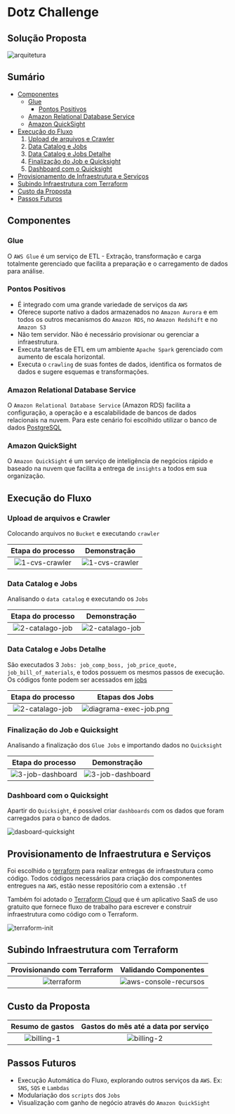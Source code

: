 # Dotz Challenge

## Solução Proposta

![arquitetura](https://github.com/ernane/dotz-challenge/blob/develop/assets/images/arquitetura.png?raw=true)

## Sumário

- [Componentes](#Componentes)
  - [Glue](#glue)
    - [Pontos Positivos](#pontos-positivos)
  - [Amazon Relational Database Service](#amazon-relational-database-service)
  - [Amazon QuickSight](#amazon-quicksight)
- [Execução do Fluxo](#execução-do-fluxo)
  1. [Upload de arquivos e Crawler](#upload-de-arquivos-e-crawler)
  2. [Data Catalog e Jobs](#data-catalog-e-jobs)
  3. [Data Catalog e Jobs Detalhe](#data-catalog-e-jobs-detalhe)
  4. [Finalização do Job e Quicksight](#finalização-do-job-e-quicksight)
  5. [Dashboard com o Quicksight](#dashboard-com-o-quicksight)
- [Provisionamento de Infraestrutura e Serviços](#provisionamento-de-infraestrutura-e-serviços)
- [Subindo Infraestrutura com Terraform](#subindo-infraestrutura-com-terraform)
- [Custo da Proposta](#custo-da-proposta)
- [Passos Futuros](#passos-futuros)

## Componentes

### Glue

O `AWS Glue` é um serviço de ETL - Extração, transformação e carga totalmente gerenciado que facilita a preparação e o carregamento de dados para análise.

### Pontos Positivos

- É integrado com uma grande variedade de serviços da `AWS`
- Oferece suporte nativo a dados armazenados no `Amazon Aurora` e em todos os outros mecanismos do `Amazon RDS`, no `Amazon Redshift` e no `Amazon S3`
- Não tem servidor. Não é necessário provisionar ou gerenciar a infraestrutura.
- Executa tarefas de ETL em um ambiente `Apache Spark` gerenciado com aumento de escala horizontal.
- Executa o `crawling` de suas fontes de dados, identifica os formatos de dados e sugere esquemas e transformações.

### Amazon Relational Database Service

O `Amazon Relational Database Service` (Amazon RDS) facilita a configuração, a operação e a escalabilidade de bancos de dados relacionais na nuvem. Para este cenário foi escolhido utilizar o banco de dados [PostgreSQL](https://www.postgresql.org/)

### Amazon QuickSight

O `Amazon QuickSight` é um serviço de inteligência de negócios rápido e baseado na nuvem que facilita a entrega de `insights` a todos em sua organização.

## Execução do Fluxo

### Upload de arquivos e Crawler

Colocando arquivos no `Bucket` e executando `crawler`

|      Etapa do processo   |      Demonstração      |
|:------------------------:|:-------------------------:|
| ![1-cvs-crawler](https://github.com/ernane/dotz-challenge/blob/develop/assets/images/1-cvs-crawler.png?raw=true) | ![1-cvs-crawler](https://github.com/ernane/dotz-challenge/blob/develop/assets/gifs/1-cvs-crawler.gif?raw=true) |

### Data Catalog e Jobs

Analisando o `data catalog` e executando os `Jobs`

|      Etapa do processo   |      Demonstração      |
|:------------------------:|:-------------------------:|
| ![2-catalago-job](https://github.com/ernane/dotz-challenge/blob/develop/assets/images/2-catalago-job.png?raw=true) | ![2-catalago-job](https://github.com/ernane/dotz-challenge/blob/develop/assets/gifs/2-catalago-job.gif?raw=true) |

### Data Catalog e Jobs Detalhe

São executados 3 `Jobs: job_comp_boss, job_price_quote, job_bill_of_materials`, e todos possuem os mesmos passos de execução. Os códigos fonte podem ser acessados em [jobs](https://github.com/ernane/dotz-challenge/tree/develop/jobs)

|                                                 Etapa do processo                                                  |                                                   Etapas dos Jobs                                                |
|:------------------------------------------------------------------------------------------------------------------:|:----------------------------------------------------------------------------------------------------------------:|
| ![2-catalago-job](https://github.com/ernane/dotz-challenge/blob/develop/assets/images/2-catalago-job.png?raw=true) | ![diagrama-exec-job.png](https://github.com/ernane/dotz-challenge/blob/develop/assets/images/diagrama-exec-job.png?raw=true) |

### Finalização do Job e Quicksight

Analisando a finalização dos `Glue Jobs` e importando dados no `Quicksight`

|      Etapa do processo   |      Demonstração      |
|:------------------------:|:-------------------------:|
| ![3-job-dashboard](https://github.com/ernane/dotz-challenge/blob/develop/assets/images/3-job-dashboard.png?raw=true) | ![3-job-dashboard](https://github.com/ernane/dotz-challenge/blob/develop/assets/gifs/3-job-dashboard.gif?raw=true) |

### Dashboard com o Quicksight

Apartir do `Quicksight`, é possível criar `dashboards` com os dados que foram carregados para o banco de dados.

![dasboard-quicksight](https://github.com/ernane/dotz-challenge/blob/develop/assets/images/dasboard-quicksight.png?raw=true)

## Provisionamento de Infraestrutura e Serviços

Foi escolhido o [terraform](https://www.terraform.io/) para realizar entregas de infraestrutura como código. Todos códigos necessários para criação dos componentes entregues na `AWS`, estão nesse repositório com a extensão `.tf`

Também foi adotado o [Terraform Cloud](https://app.terraform.io/) que é um aplicativo SaaS de uso gratuito que fornece fluxo de trabalho para escrever e construir infraestrutura como código com o Terraform.

![terraform-init](https://github.com/ernane/dotz-challenge/blob/develop/assets/images/terraform-init.png?raw=true)

## Subindo Infraestrutura com Terraform

|      Provisionando com Terraform   |      Validando Componentes      |
|:------------------------:|:-------------------------:|
| ![terraform](https://github.com/ernane/dotz-challenge/blob/develop/assets/gifs/terraform.gif?raw=true) | ![aws-console-recursos](https://github.com/ernane/dotz-challenge/blob/develop/assets/gifs/aws-console-recursos.gif?raw=true) |

## Custo da Proposta

|                                      Resumo de gastos                                       |                                                    Gastos do mês até a data por serviço                                                    |
|:------------------------------------------------------------------------------------------------------:|:----------------------------------------------------------------------------------------------------------------------------:|
| ![billing-1](https://github.com/ernane/dotz-challenge/blob/develop/assets/images/billing-1.png?raw=true) | ![billing-2](https://github.com/ernane/dotz-challenge/blob/develop/assets/images/billing-2.png?raw=true) |

## Passos Futuros

- Execução Automática do Fluxo, explorando outros serviços da `AWS`. Ex: `SNS`, `SQS` e `Lambdas`
- Modulariação dos `scripts` dos `Jobs`
- Visualização com ganho de negócio através do `Amazon QuickSight`
